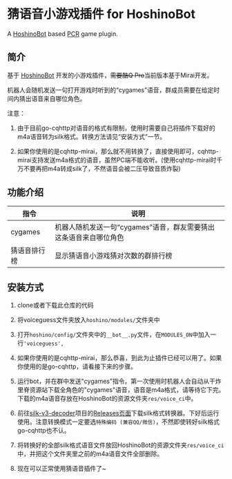 # 猜语音小游戏插件 for HoshinoBot

A [HoshinoBot](https://github.com/Ice-Cirno/HoshinoBot) based [PCR](http://priconne-redive.jp/) game plugin.


## 简介

基于 [HoshinoBot](https://github.com/Ice-Cirno/HoshinoBot) 开发的小游戏插件，~~需要酷Q Pro~~当前版本基于Mirai开发。

机器人会随机发送一句打开游戏时听到的“cygames”语音，群成员需要在给定时间内猜出语音来自哪位角色。

注意：
1. 由于目前go-cqhttp对语音的格式有限制，使用时需要自己将插件下载好的m4a语音转为silk格式。转换方法请见“安装方式”一节。

2. 如果你使用的是cqhttp-mirai，那么就不用转换了，直接使用即可，cqhttp-mirai支持发送m4a格式的语音，虽然PC端不能收听。(使用cqhttp-mirai时千万不要再把m4a转成silk了，不然语音会被二压导致音质炸裂)


## 功能介绍

|指令|说明|
|-----|-----|
|cygames|机器人随机发送一句“cygames”语音，群友需要猜出这条语音来自哪位角色|
|猜语音排行榜|显示猜语音小游戏猜对次数的群排行榜|


## 安装方式

1. clone或者下载此仓库的代码

2. 将voiceguess文件夹放入`hoshino/modules/`文件夹中

3. 打开`hoshino/config/`文件夹中的`__bot__.py`文件，在`MODULES_ON`中加入一行`'voiceguess',`

4. 如果你使用的是cqhttp-mirai，那么恭喜，到此为止插件已经可以用了。如果你使用的是go-cqhttp，请看接下来的步骤。

5. 运行bot，并在群中发送"cygames"指令。第一次使用时机器人会自动从干炸里脊资源站下载全角色的"cygames"语音，语音是m4a格式，请等待它下完。下载的m4a语音存放在HoshinoBot的资源文件夹`res/voice_ci`中。

6. 前往[silk-v3-decoder](https://github.com/kn007/silk-v3-decoder)项目的[Releases页面](https://github.com/kn007/silk-v3-decoder/releases)下载silk格式转换器。下好后运行使用。注意转换模式一定要选`特殊编码 (兼容QQ/微信)`，不然即使转好silk格式go-cqhttp也不认。

7. 将转换好的全部silk格式语音文件放回HoshinoBot的资源文件夹`res/voice_ci`中，并把这个文件夹里之前的m4a语音文件全部删除。

8. 现在可以正常使用猜语音插件了~ 
